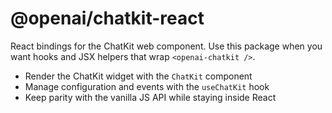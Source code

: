 # @openai/chatkit-react

React bindings for the ChatKit web component. Use this package when you want
hooks and JSX helpers that wrap `<openai-chatkit />`.

- Render the ChatKit widget with the `ChatKit` component
- Manage configuration and events with the `useChatKit` hook
- Keep parity with the vanilla JS API while staying inside React
